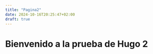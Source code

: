 ```yaml
---
title: "Pagina2"
date: 2024-10-16T20:25:47+02:00
draft: true
---
```


# Bienvenido a la prueba de Hugo 2 #

